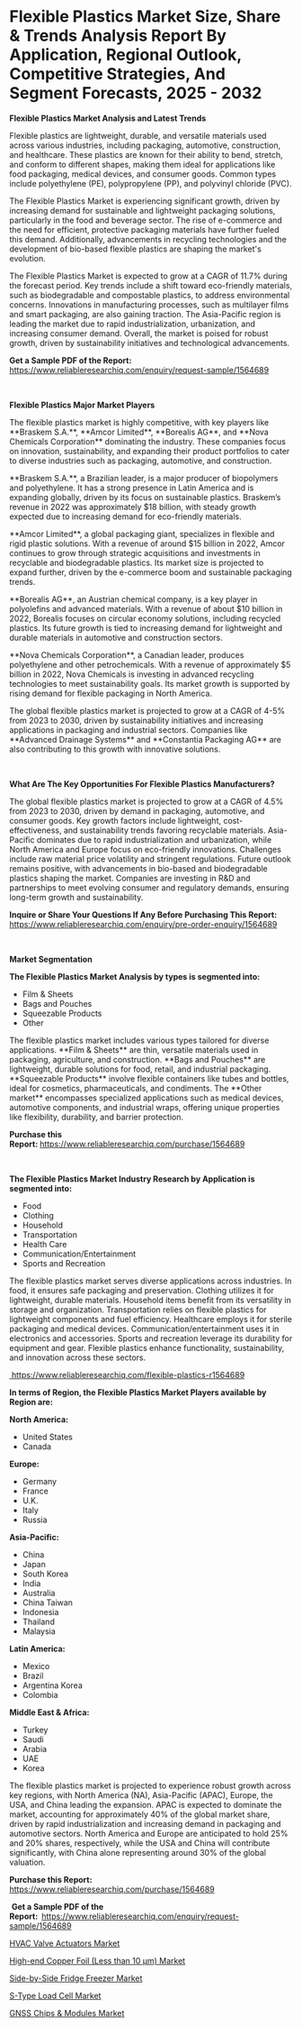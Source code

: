 <p><h1>Flexible Plastics Market Size, Share & Trends Analysis Report By Application, Regional Outlook, Competitive Strategies, And Segment Forecasts, 2025 - 2032</h1></p><p><strong>Flexible Plastics Market Analysis and Latest Trends</strong></p>
<p><p>Flexible plastics are lightweight, durable, and versatile materials used across various industries, including packaging, automotive, construction, and healthcare. These plastics are known for their ability to bend, stretch, and conform to different shapes, making them ideal for applications like food packaging, medical devices, and consumer goods. Common types include polyethylene (PE), polypropylene (PP), and polyvinyl chloride (PVC).</p><p>The Flexible Plastics Market is experiencing significant growth, driven by increasing demand for sustainable and lightweight packaging solutions, particularly in the food and beverage sector. The rise of e-commerce and the need for efficient, protective packaging materials have further fueled this demand. Additionally, advancements in recycling technologies and the development of bio-based flexible plastics are shaping the market's evolution.</p><p>The Flexible Plastics Market is expected to grow at a CAGR of 11.7% during the forecast period. Key trends include a shift toward eco-friendly materials, such as biodegradable and compostable plastics, to address environmental concerns. Innovations in manufacturing processes, such as multilayer films and smart packaging, are also gaining traction. The Asia-Pacific region is leading the market due to rapid industrialization, urbanization, and increasing consumer demand. Overall, the market is poised for robust growth, driven by sustainability initiatives and technological advancements.</p></p>
<p><strong>Get a Sample PDF of the Report:&nbsp;</strong> <a href="https://www.reliableresearchiq.com/enquiry/request-sample/1564689?utm_campaign=2222&utm_medium=2&utm_source=Github&utm_content=ia&utm_term=25012025&utm_id=flexible-plastics">https://www.reliableresearchiq.com/enquiry/request-sample/1564689</a></p>
<p>&nbsp;</p>
<p><strong>Flexible Plastics Major Market Players</strong></p>
<p><p>The flexible plastics market is highly competitive, with key players like **Braskem S.A.**, **Amcor Limited**, **Borealis AG**, and **Nova Chemicals Corporation** dominating the industry. These companies focus on innovation, sustainability, and expanding their product portfolios to cater to diverse industries such as packaging, automotive, and construction.</p><p>**Braskem S.A.**, a Brazilian leader, is a major producer of biopolymers and polyethylene. It has a strong presence in Latin America and is expanding globally, driven by its focus on sustainable plastics. Braskem’s revenue in 2022 was approximately $18 billion, with steady growth expected due to increasing demand for eco-friendly materials.</p><p>**Amcor Limited**, a global packaging giant, specializes in flexible and rigid plastic solutions. With a revenue of around $15 billion in 2022, Amcor continues to grow through strategic acquisitions and investments in recyclable and biodegradable plastics. Its market size is projected to expand further, driven by the e-commerce boom and sustainable packaging trends.</p><p>**Borealis AG**, an Austrian chemical company, is a key player in polyolefins and advanced materials. With a revenue of about $10 billion in 2022, Borealis focuses on circular economy solutions, including recycled plastics. Its future growth is tied to increasing demand for lightweight and durable materials in automotive and construction sectors.</p><p>**Nova Chemicals Corporation**, a Canadian leader, produces polyethylene and other petrochemicals. With a revenue of approximately $5 billion in 2022, Nova Chemicals is investing in advanced recycling technologies to meet sustainability goals. Its market growth is supported by rising demand for flexible packaging in North America.</p><p>The global flexible plastics market is projected to grow at a CAGR of 4-5% from 2023 to 2030, driven by sustainability initiatives and increasing applications in packaging and industrial sectors. Companies like **Advanced Drainage Systems** and **Constantia Packaging AG** are also contributing to this growth with innovative solutions.</p></p>
<p>&nbsp;</p>
<p><strong>What Are The Key Opportunities For Flexible Plastics Manufacturers?</strong></p>
<p><p>The global flexible plastics market is projected to grow at a CAGR of 4.5% from 2023 to 2030, driven by demand in packaging, automotive, and consumer goods. Key growth factors include lightweight, cost-effectiveness, and sustainability trends favoring recyclable materials. Asia-Pacific dominates due to rapid industrialization and urbanization, while North America and Europe focus on eco-friendly innovations. Challenges include raw material price volatility and stringent regulations. Future outlook remains positive, with advancements in bio-based and biodegradable plastics shaping the market. Companies are investing in R&D and partnerships to meet evolving consumer and regulatory demands, ensuring long-term growth and sustainability.</p></p>
<p><strong>Inquire or Share Your Questions If Any Before Purchasing This Report:</strong> <a href="https://www.reliableresearchiq.com/enquiry/pre-order-enquiry/1564689?utm_campaign=2222&utm_medium=2&utm_source=Github&utm_content=ia&utm_term=25012025&utm_id=flexible-plastics">https://www.reliableresearchiq.com/enquiry/pre-order-enquiry/1564689</a></p>
<p>&nbsp;</p>
<p><strong>Market Segmentation</strong></p>
<p><strong>The Flexible Plastics Market Analysis by types is segmented into:</strong></p>
<p><ul><li>Film & Sheets</li><li>Bags and Pouches</li><li>Squeezable Products</li><li>Other</li></ul></p>
<p><p>The flexible plastics market includes various types tailored for diverse applications. **Film & Sheets** are thin, versatile materials used in packaging, agriculture, and construction. **Bags and Pouches** are lightweight, durable solutions for food, retail, and industrial packaging. **Squeezable Products** involve flexible containers like tubes and bottles, ideal for cosmetics, pharmaceuticals, and condiments. The **Other market** encompasses specialized applications such as medical devices, automotive components, and industrial wraps, offering unique properties like flexibility, durability, and barrier protection.</p></p>
<p><strong>Purchase this Report:&nbsp;</strong><a href="https://www.reliableresearchiq.com/purchase/1564689?utm_campaign=2222&utm_medium=2&utm_source=Github&utm_content=ia&utm_term=25012025&utm_id=flexible-plastics">https://www.reliableresearchiq.com/purchase/1564689</a></p>
<p>&nbsp;</p>
<p><strong>The Flexible Plastics Market Industry Research by Application is segmented into:</strong></p>
<p><ul><li>Food</li><li>Clothing</li><li>Household</li><li>Transportation</li><li>Health Care</li><li>Communication/Entertainment</li><li>Sports and Recreation</li></ul></p>
<p><p>The flexible plastics market serves diverse applications across industries. In food, it ensures safe packaging and preservation. Clothing utilizes it for lightweight, durable materials. Household items benefit from its versatility in storage and organization. Transportation relies on flexible plastics for lightweight components and fuel efficiency. Healthcare employs it for sterile packaging and medical devices. Communication/entertainment uses it in electronics and accessories. Sports and recreation leverage its durability for equipment and gear. Flexible plastics enhance functionality, sustainability, and innovation across these sectors.</p></p>
<p><a href="https://www.reliableresearchiq.com/flexible-plastics-r1564689?utm_campaign=2222&utm_medium=2&utm_source=Github&utm_content=ia&utm_term=25012025&utm_id=flexible-plastics">&nbsp;https://www.reliableresearchiq.com/flexible-plastics-r1564689</a></p>
<p><strong>In terms of Region, the Flexible Plastics Market Players available by Region are:</strong></p>
<p>
    <p> <strong> North America: </strong>
        <ul>
            <li>United States</li>
            <li>Canada</li>
        </ul>
        </p> 
    <p> <strong> Europe: </strong>
        <ul>
            <li>Germany</li>
            <li>France</li>
            <li>U.K.</li>
            <li>Italy</li>
            <li>Russia</li>
        </ul>
        </p> 
    <p> <strong> Asia-Pacific: </strong>
        <ul>
            <li>China</li>
            <li>Japan</li>
            <li>South Korea</li>
            <li>India</li>
            <li>Australia</li>
            <li>China Taiwan</li>
            <li>Indonesia</li>
            <li>Thailand</li>
            <li>Malaysia</li>
        </ul>
        </p> 
    <p> <strong> Latin America: </strong>
        <ul>
            <li>Mexico</li>
            <li>Brazil</li>
            <li>Argentina Korea</li>
            <li>Colombia</li>
        </ul>
        </p> 
    <p> <strong> Middle East & Africa: </strong>
        <ul>
            <li>Turkey</li>
            <li>Saudi</li>
            <li>Arabia</li>
            <li>UAE</li>
            <li>Korea</li>
        </ul>
    </p>
    </p>
<p><p>The flexible plastics market is projected to experience robust growth across key regions, with North America (NA), Asia-Pacific (APAC), Europe, the USA, and China leading the expansion. APAC is expected to dominate the market, accounting for approximately 40% of the global market share, driven by rapid industrialization and increasing demand in packaging and automotive sectors. North America and Europe are anticipated to hold 25% and 20% shares, respectively, while the USA and China will contribute significantly, with China alone representing around 30% of the global valuation.</p></p>
<p><strong>Purchase this Report: </strong><a href="https://www.reliableresearchiq.com/purchase/1564689?utm_campaign=2222&utm_medium=2&utm_source=Github&utm_content=ia&utm_term=25012025&utm_id=flexible-plastics">https://www.reliableresearchiq.com/purchase/1564689</a></p>
<p>&nbsp;<strong>Get a Sample PDF of the Report:&nbsp;&nbsp;</strong><a href="https://www.reliableresearchiq.com/enquiry/request-sample/1564689?utm_campaign=2222&utm_medium=2&utm_source=Github&utm_content=ia&utm_term=25012025&utm_id=flexible-plastics">https://www.reliableresearchiq.com/enquiry/request-sample/1564689</a></p>
<p><strong></strong></p>
<p><p><a href="https://www.linkedin.com/pulse/global-hvac-valve-actuators-market-comprehensive-analysis-fctmf?utm_campaign=2222&utm_medium=2&utm_source=Github&utm_content=ia&utm_term=25012025&utm_id=flexible-plastics">HVAC Valve Actuators Market</a></p><p><a href="https://www.linkedin.com/pulse/industry-analysis-technological-advancements-high-end-kmaee?utm_campaign=2222&utm_medium=2&utm_source=Github&utm_content=ia&utm_term=25012025&utm_id=flexible-plastics">High-end Copper Foil (Less than 10 μm) Market</a></p><p><a href="https://www.linkedin.com/pulse/side-by-side-fridge-freezer-market-refracting-trends-consumer-engdc?utm_campaign=2222&utm_medium=2&utm_source=Github&utm_content=ia&utm_term=25012025&utm_id=flexible-plastics">Side-by-Side Fridge Freezer Market</a></p><p><a href="https://www.linkedin.com/pulse/s-type-load-cell-market-report-addressing-business-developments-bdnsf?utm_campaign=2222&utm_medium=2&utm_source=Github&utm_content=ia&utm_term=25012025&utm_id=flexible-plastics">S-Type Load Cell Market</a></p><p><a href="https://www.linkedin.com/pulse/future-growth-trends-gnss-chips-modules-market-forecasted-ulawe?utm_campaign=2222&utm_medium=2&utm_source=Github&utm_content=ia&utm_term=25012025&utm_id=flexible-plastics">GNSS Chips & Modules Market</a></p></p>
